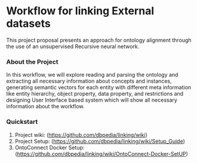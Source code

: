 # Workflow for linking External datasets

This project proposal presents an approach for ontology alignment through the use of an unsupervised Recursive neural network.

### About the Project
In this workflow, we will explore reading and parsing the ontology and extracting all necessary information about concepts and instances, generating semantic vectors for each entity with different meta information like entity hierarchy, object property, data property, and restrictions and designing User Interface based system which will show all necessary information about the workflow.

### Quickstart
1. Project wiki: (https://github.com/dbpedia/linking/wiki)
2. Project Setup: (https://github.com/dbpedia/linking/wiki/Setup_Guide)
3. OntoConnect Docker Setup: (https://github.com/dbpedia/linking/wiki/OntoConnect-Docker-SetUP)
